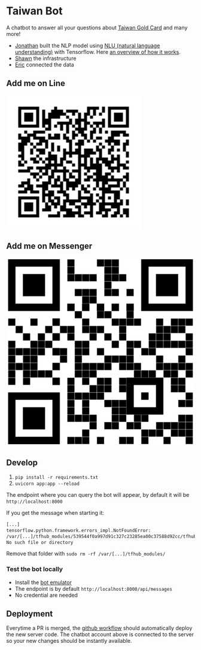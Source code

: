 ﻿# Taiwan Bot

A chatbot to answer all your questions about [Taiwan Gold Card](https://taiwangoldcard.com/) and many more!
- [Jonathan](https://jonathanbgn.com) built the NLP model using [NLU (natural language understanding)](https://blog.tensorflow.org/2020/08/introducing-semantic-reactor-explore-nlp-sheets.html) with Tensorflow. Here [an overview of how it works](https://jonathanbgn.com/nlp/2020/09/29/chatbot-universal-sentence-encoder.html).
- [Shawn](https://www.linkedin.com/in/shawn-lim-0a307550) the infrastructure
- [Eric](https://twitter.com/eric_khun) connected the data


## Add me on Line

![Taiwan Bot line account](./line.png)

## Add me on Messenger

![Taiwan Bot messenger account](./messenger.png)

## Develop

1. `pip install -r requirements.txt`
2. `uvicorn app:app --reload`

The endpoint where you can query the bot will appear, by default it will be `http://localhost:8000`

If you get the message when starting it: 
```
[...]
tensorflow.python.framework.errors_impl.NotFoundError: /var/[...]/tfhub_modules/539544f0a997d91c327c23285ea00c37588d92cc/tfhub_module.pb; No such file or directory
```
Remove that folder with `sudo rm -rf /var/[...]/tfhub_modules/`

### Test the bot locally
- Install the [bot emulator](https://github.com/Microsoft/BotFramework-Emulator)
- The endpoint is by default `http://localhost:8000/api/messages`
- No credential are needed

## Deployment

Everytime a PR is merged, the [github workflow](./github/workflows/deploy.yml) should automatically deploy the new server code. The chatbot account above is connected to the server so your new changes should be instantly available.
